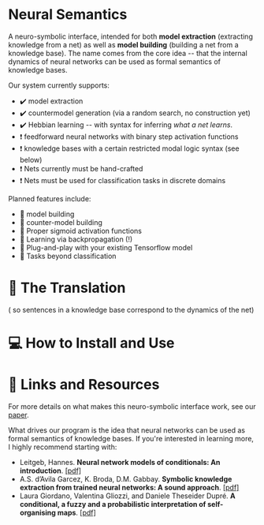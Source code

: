 # Neural Semantics
A neuro-symbolic interface, intended for both **model extraction** (extracting knowledge from a net) as well as **model building** (building a net from a knowledge base).  The name comes from the core idea -- that the internal dynamics of neural networks can be used as formal semantics of knowledge bases.

Our system currently supports:
- :heavy_check_mark: model extraction
- :heavy_check_mark: countermodel generation (via a random search, no construction yet)
- :heavy_check_mark: Hebbian learning -- with syntax for inferring _what a net learns_.
- ❗ feedforward neural networks with binary step activation functions
- ❗ knowledge bases with a certain restricted modal logic syntax (see below)
- ❗ Nets currently must be hand-crafted
- ❗ Nets must be used for classification tasks in discrete domains

Planned features include:
- 📝 model building
- 📝 counter-model building
- 📝 Proper sigmoid activation functions
- 📝 Learning via backpropagation (!)
- 📝 Plug-and-play with your existing Tensorflow model
- 📝 Tasks beyond classification

# :brain: The Translation
( so sentences in a knowledge base correspond to the dynamics of the net)

# 💻 How to Install and Use




# 🔗 Links and Resources
For more details on what makes this neuro-symbolic interface work, see our [paper](https://journals.flvc.org/FLAIRS/article/download/130735/133901).

What drives our program is the idea that neural networks can be used as formal semantics of knowledge bases.  If you're interested in learning more, I highly recommend starting with:

- Leitgeb, Hannes. **Neural network models of conditionals: An introduction**. [[pdf]](https://www.academia.edu/download/32793110/LeitgebSanSebastianFINAL.pdf)
- A.S. d’Avila Garcez,  K. Broda, D.M. Gabbay.  **Symbolic knowledge extraction from trained neural
networks: A sound approach**.  [[pdf]](https://www.sciencedirect.com/science/article/pii/S0004370200000771/pdf?md5=f782984da6f1244a563048b352a31ce5&pid=1-s2.0-S0004370200000771-main.pdf)
- Laura Giordano, Valentina Gliozzi, and Daniele Theseider Dupré.  **A conditional, a fuzzy and a probabilistic interpretation
of self-organising maps**. [[pdf]](https://arxiv.org/pdf/2103.06854.pdf)
